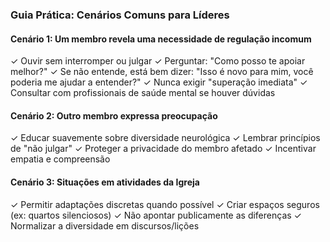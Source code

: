 ### Guia Prática: Cenários Comuns para Líderes

#### Cenário 1: Um membro revela uma necessidade de regulação incomum
✓ Ouvir sem interromper ou julgar
✓ Perguntar: "Como posso te apoiar melhor?"
✓ Se não entende, está bem dizer: "Isso é novo para mim,
  você poderia me ajudar a entender?"
✓ Nunca exigir "superação imediata"
✓ Consultar com profissionais de saúde mental se houver dúvidas

#### Cenário 2: Outro membro expressa preocupação
✓ Educar suavemente sobre diversidade neurológica
✓ Lembrar princípios de "não julgar"
✓ Proteger a privacidade do membro afetado
✓ Incentivar empatia e compreensão

#### Cenário 3: Situações em atividades da Igreja
✓ Permitir adaptações discretas quando possível
✓ Criar espaços seguros (ex: quartos silenciosos)
✓ Não apontar publicamente as diferenças
✓ Normalizar a diversidade em discursos/lições